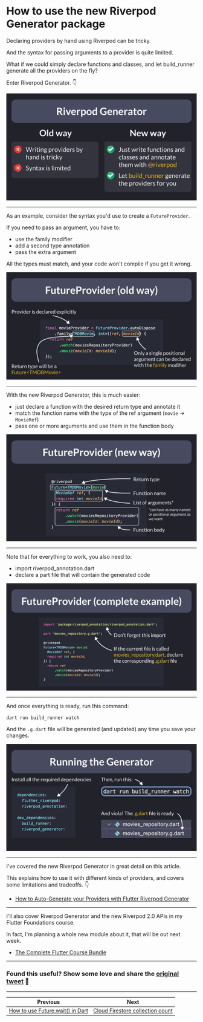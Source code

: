 # How to use the new Riverpod Generator package

Declaring providers by hand using Riverpod can be tricky.

And the syntax for passing arguments to a provider is quite limited.

What if we could simply declare functions and classes, and let build_runner generate all the providers on the fly?

Enter Riverpod Generator. 👇

![](081.1-intro.png)

---

As an example, consider the syntax you'd use to create a `FutureProvider`.

If you need to pass an argument, you have to:

- use the family modifier
- add a second type annotation
- pass the extra argument

All the types must match, and your code won't compile if you get it wrong.

![](081.2-old.png)

---

With the new Riverpod Generator, this is much easier:

- just declare a function with the desired return type and annotate it
- match the function name with the type of the ref argument (`movie` → `MovieRef`)
- pass one or more arguments and use them in the function body

![](081.3-generated.png)

---

Note that for everything to work, you also need to:

- import riverpod_annotation.dart
- declare a part file that will contain the generated code

![](081.4-full.png)

---

And once everything is ready, run this command:

```
dart run build_runner watch
```

And the `.g.dart` file will be generated (and updated) any time you save your changes.

![](081.5-running.png)

---

I've covered the new Riverpod Generator in great detail on this article.

This explains how to use it with different kinds of providers, and covers some limitations and tradeoffs. 👇

- [How to Auto-Generate your Providers with Flutter Riverpod Generator](https://codewithandrea.com/articles/flutter-riverpod-generator/)

---

I'll also cover Riverpod Generator and the new Riverpod 2.0 APIs in my Flutter Foundations course.

In fact, I'm planning a whole new module about it, that will be out next week.

- [The Complete Flutter Course Bundle](https://codewithandrea.com/courses/complete-flutter-bundle/)

---

### Found this useful? Show some love and share the [original tweet](https://twitter.com/biz84/status/1590344470087671809) 🙏

---

| Previous | Next |
| -------- | ---- |
| [How to use Future.wait() in Dart](../0080-future.wait/index.md) | [Cloud Firestore collection count](../0082-cloud-firestore-collection-count/index.md) |
